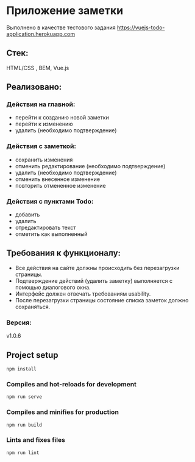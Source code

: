 # Приложение заметки
 Выполнено в качестве тестового задания
 https://vuejs-todo-application.herokuapp.com
## Стек:
HTML/CSS , BEM, Vue.js
## Реализовано: 
### Действия на главной:
  * перейти к созданию новой заметки
  * перейти к изменению
  * удалить (необходимо подтверждение)
###  Действия с заметкой:
  * сохранить изменения
  * отменить редактирование (необходимо подтверждение)
  * удалить (необходимо подтверждение)
  * отменить внесенное изменение
  * повторить отмененное изменение
### Действия с пунктами Todo:
  * добавить
  * удалить
  * отредактировать текст
  * отметить как выполненный
## Требования к функционалу:
* Все действия на сайте должны происходить без перезагрузки страницы.
* Подтверждение действий (удалить заметку) выполняется с помощью диалогового окна.
* Интерфейс должен отвечать требованиям usability.
* После перезагрузки страницы состояние списка заметок должно сохраняться.

### Версия:
v1.0.6

## Project setup
```
npm install
```

### Compiles and hot-reloads for development
```
npm run serve
```

### Compiles and minifies for production
```
npm run build
```

### Lints and fixes files
```
npm run lint
```

